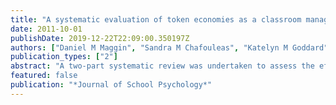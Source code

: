 ```yaml
---
title: "A systematic evaluation of token economies as a classroom management tool for students with challenging behavior"
date: 2011-10-01
publishDate: 2019-12-22T22:09:00.350197Z
authors: ["Daniel M Maggin", "Sandra M Chafouleas", "Katelyn M Goddard", "Austin H Johnson"]
publication_types: ["2"]
abstract: "A two-part systematic review was undertaken to assess the effectiveness of token economies in increasing rates of appropriate classroom behavior for students demonstrating behavioral difficulties. The first part of the review utilized the recently published What Works Clearinghouse (WWC) standards for evaluating single-subject research to determine the extent to which eligible studies demonstrated sufficient evidence to classify the token economy as an evidence-based practice. The second part of the review employed meta-analytic techniques across four different types of effect sizes to evaluate the quantitative strength of the findings. Methodological strengths and weaknesses across the studies were systematically investigated. Results indicated that the extant research on token economies does not provide sufficient evidence to be deemed best-practice based on the WWC criteria."
featured: false
publication: "*Journal of School Psychology*"
---
```


